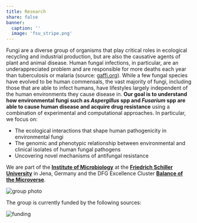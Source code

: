 ```yaml
---
title: Research
share: false
banner:
  caption: ''
  image: 'fsu_stripe.png'
---
```



Fungi are a diverse group of organisms that play critical roles in ecological recycling and industrial production, but are also the causative agents of plant and animal disease. Human fungal infections, in particular, are an underappreciated problem and are responsible for more deaths each year than tuberculosis or malaria (source: [gaffi.org](https://gaffi.org)). While a few fungal species have evolved to be human commensals, the vast majority of fungi, including those that are able to infect humans, have lifestyles largely independent of the human environments they cause disease in. **Our goal is to understand how environmental fungi such as *Aspergillus* spp and *Fusarium* spp are able to cause human disease and acquire drug resistance** using a combination of experimental and computational approaches. In particular, we focus on:

- The ecological interactions that shape human pathogenicity in environmental fungi
- The genomic and phenotypic relationship between environmental and clinical isolates of human fungal pathogens
- Uncovering novel mechanisms of antifungal resistance

We are part of the **[Institute of Microbiology](https://www.mikrobiologie.uni-jena.de/en)** at the **[Friedrich Schiller University](https://www.uni-jena.de)** in Jena, Germany and the DFG Excellence Cluster **[Balance of the Microverse](https://www.microverse-cluster.de/en/)**. 

![group photo](group_painting.jpeg)

The group is currently funded by the following sources:

![funding](funding.png)
